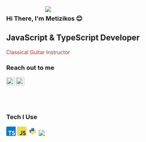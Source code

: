 <img src="https://media4.giphy.com/media/USV0ym3bVWQJJmNu3N/giphy.gif?cid=ecf05e478fs55kv2q0tmhazd8i0mf0qnn651hnfsk2ercvr1&rid=giphy.gif&ct=g" align="right" width='400'>

### Hi There, I'm Metizikos :blush:

## JavaScript & TypeScript  Developer

<font color='brown'>Classical Guitar Instructor </font>


### Reach out to me

[<img height="22" width="22" src="https://simpleicons.org/icons/youtube.svg" />][youtube] [<img height="22" width="22" src="https://simpleicons.org/icons/twitter.svg" />][twitter]

<br/>
<br/>

### Tech I Use
<img src="https://raw.githubusercontent.com/github/explore/80688e429a7d4ef2fca1e82350fe8e3517d3494d/topics/typescript/typescript.png" width='25'> <img src="https://raw.githubusercontent.com/github/explore/80688e429a7d4ef2fca1e82350fe8e3517d3494d/topics/javascript/javascript.png" width='25'> <img src="https://raw.githubusercontent.com/github/explore/80688e429a7d4ef2fca1e82350fe8e3517d3494d/topics/python/python.png" width='25'> <img src="https://imgs.search.brave.com/6_lAhxMARqH24RoJ_S3xnxv2hXPcJ_tEX5rLSHbzeew/rs:fit:474:225:1/g:ce/aHR0cHM6Ly90c2U0/Lm1tLmJpbmcubmV0/L3RoP2lkPU9JUC5h/QUNueWRDUW92a3Y4/Q1dJRmUySmJBSGFI/YSZwaWQ9QXBp" width='25'>   






[youtube]: https://www.youtube.com/channel/UClvSwigQ-osFAZs9mF_9g8g
[twitter]: https://twitter.com/metizikoss